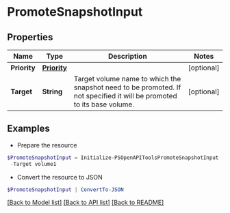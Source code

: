 # PromoteSnapshotInput
## Properties

Name | Type | Description | Notes
------------ | ------------- | ------------- | -------------
**Priority** | [**Priority**](Priority.md) |  | [optional] 
**Target** | **String** | Target volume name to which the snapshot need to be promoted. If not specified it will be promoted to its base volume. | [optional] 

## Examples

- Prepare the resource
```powershell
$PromoteSnapshotInput = Initialize-PSOpenAPIToolsPromoteSnapshotInput  -Priority null `
 -Target volume1
```

- Convert the resource to JSON
```powershell
$PromoteSnapshotInput | ConvertTo-JSON
```

[[Back to Model list]](../README.md#documentation-for-models) [[Back to API list]](../README.md#documentation-for-api-endpoints) [[Back to README]](../README.md)

